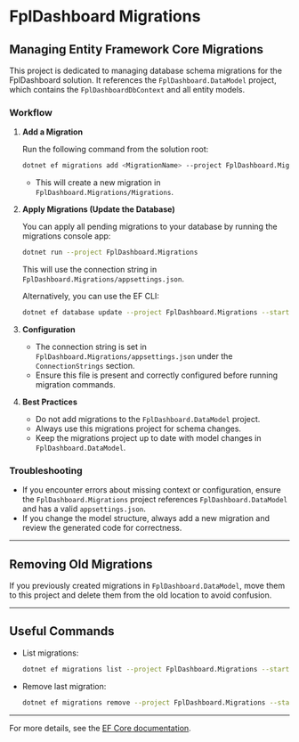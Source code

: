 # FplDashboard Migrations

## Managing Entity Framework Core Migrations

This project is dedicated to managing database schema migrations for the FplDashboard solution. It references the `FplDashboard.DataModel` project, which contains the `FplDashboardDbContext` and all entity models.

### Workflow

1. **Add a Migration**

   Run the following command from the solution root:

   ```sh
   dotnet ef migrations add <MigrationName> --project FplDashboard.Migrations --startup-project FplDashboard.Migrations
   ```
   - This will create a new migration in `FplDashboard.Migrations/Migrations`.

2. **Apply Migrations (Update the Database)**

   You can apply all pending migrations to your database by running the migrations console app:

   ```sh
   dotnet run --project FplDashboard.Migrations
   ```
   This will use the connection string in `FplDashboard.Migrations/appsettings.json`.

   Alternatively, you can use the EF CLI:
   ```sh
   dotnet ef database update --project FplDashboard.Migrations --startup-project FplDashboard.Migrations
   ```

3. **Configuration**

   - The connection string is set in `FplDashboard.Migrations/appsettings.json` under the `ConnectionStrings` section.
   - Ensure this file is present and correctly configured before running migration commands.

4. **Best Practices**
   - Do not add migrations to the `FplDashboard.DataModel` project.
   - Always use this migrations project for schema changes.
   - Keep the migrations project up to date with model changes in `FplDashboard.DataModel`.

### Troubleshooting
- If you encounter errors about missing context or configuration, ensure the `FplDashboard.Migrations` project references `FplDashboard.DataModel` and has a valid `appsettings.json`.
- If you change the model structure, always add a new migration and review the generated code for correctness.

---

## Removing Old Migrations

If you previously created migrations in `FplDashboard.DataModel`, move them to this project and delete them from the old location to avoid confusion.

---

## Useful Commands

- List migrations:
  ```sh
  dotnet ef migrations list --project FplDashboard.Migrations --startup-project FplDashboard.Migrations
  ```
- Remove last migration:
  ```sh
  dotnet ef migrations remove --project FplDashboard.Migrations --startup-project FplDashboard.Migrations
  ```

---

For more details, see the [EF Core documentation](https://learn.microsoft.com/en-us/ef/core/managing-schemas/migrations/projects?tabs=dotnet-core-cli).
